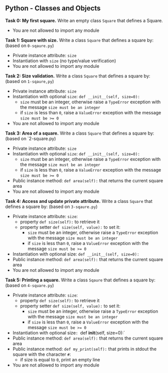 ## Python - Classes and Objects

**Task 0: My first square.**
Write an empty class `Square` that defines a Square.
- You are not allowed to import any module

**Task 1: Square with size.**
Write a class `Square` that defines a square by: (based on `0-sqaure.py`)
- Private instance attribute: `size`
- Instantiation with `size` (no type/value verification)
- You are not allowed to import any module

**Task 2: Size validation.**
Write a class `Square` that defines a square by: (based on `1-sqaure,py`)
- Private instance attribute: `size`
- Instantiation with optional `size`: `def __init__(self, size=0):`
	- `size` must be an integer, otherwise raise a `TypeError` exception with the message `size must be an integer`
	- if `size` is less than `0`, raise a `ValueError` exception with the message `size must be >= 0`
- You are not allowed to import any module

**Task 3: Area of a square.**
Write a class `Square` that defines a square by: (based on `2-square.py)
- Private instance attribute: `size`
- Instantiation with optional `size`: `def __init__(self, size=0):`
	- `size` must be an integer, otherwise raise a `TypeError` exception with the message `size must be an integer`
	- if `size` is less than `0`, raise a `ValueError` exception with the message `size must be >= 0`
- Public instance method: `def area(self):` that returns the current square area
- You are not allowed to import any module

**Task 4: Access and update private attribute.**
Write a class `Square` that defines a square by: (based on `3-sqaure.py`)
- Private instance attribute: `size`:
	- property `def size(self):` to retrieve it
	- property setter `def size(self, value):` to set it:
		- `size` must be an integer, otherwise raise a `TypeError` exception with the message `size must be an integer`
		- if `size` is less than `0`, raise a `ValueError` exception with the message `size must be >= 0`
- Instantiation with optional size: `def __init__(self, size=0):`
- Public instance method: `def area(self):` that returns the current square area
- You are not allowed to import any module

**Task 5: Printing a square.**
Write a class `Sqaure` that defines a square by: (based on `4-square.py`)
- Private instance attribute: `size`:
	- property `def size(self):` to retrieve it
	- property setter `def size(self, value):` to set it:
		- `size` must be an integer, otherwise raise a `TypeError` exception with the message `size must be an integer`
		- if `size` is less than `0`, raise a `ValueError` exception with the message `size must be >= 0`
- Instantiation with optional 	size`: `def __init__(self, size=0):`
- Public instance method: `def area(self):` that returns the current square area
- Public instance method: `def my_print(self):` that prints in stdout the square with the character `#`:
	- if size is equal to `0`, print an empty line
- You are not allowed to import any module
